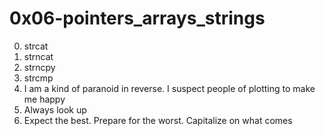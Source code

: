 <h1>0x06-pointers_arrays_strings</h1>

00. strcat<br>
01. strncat<br>
02. strncpy<br>
03. strcmp<br>
04. I am a kind of paranoid in reverse. I suspect people of plotting to make me happy<br>
05. Always look up<br>
06. Expect the best. Prepare for the worst. Capitalize on what comes<br>
